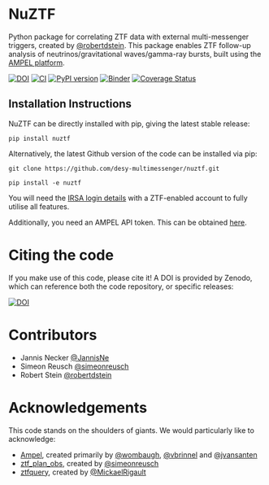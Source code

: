 # NuZTF
Python package for correlating ZTF data with external multi-messenger triggers, created by [@robertdstein](https://github.com/robertdstein).
This package enables ZTF follow-up analysis of neutrinos/gravitational waves/gamma-ray bursts, built using the [AMPEL platform](https://arxiv.org/abs/1904.05922).

[![DOI](https://zenodo.org/badge/193068064.svg)](https://zenodo.org/badge/latestdoi/193068064)
[![CI](https://github.com/desy-multimessenger/nuztf/actions/workflows/continous_integration.yml/badge.svg)](https://github.com/desy-multimessenger/nuztf/actions/workflows/continous_integration.yml)
[![PyPI version](https://badge.fury.io/py/nuztf.svg)](https://badge.fury.io/py/nuztf)
[![Binder](https://mybinder.org/badge_logo.svg)](https://mybinder.org/v2/gh/desy-multimessenger/nuztf/master)
[![Coverage Status](https://coveralls.io/repos/github/desy-multimessenger/nuztf/badge.svg?branch=master)](https://coveralls.io/github/desy-multimessenger/nuztf?branch=master)

## Installation Instructions

NuZTF can be directly installed with pip, giving the latest stable release:

```pip install nuztf```

Alternatively, the latest Github version of the code can be installed via pip:

```git clone https://github.com/desy-multimessenger/nuztf.git```

```pip install -e nuztf```

You will need the [IRSA login details](https://irsa.ipac.caltech.edu/account/signon/logout.do) with a ZTF-enabled account to fully utilise all features.

Additionally, you need an AMPEL API token. This can be obtained [here](https://ampel.zeuthen.desy.de/live/dashboard/tokens).

# Citing the code

If you make use of this code, please cite it! A DOI is provided by Zenodo, which can reference both the code repository, or specific releases:

[![DOI](https://zenodo.org/badge/193068064.svg)](https://zenodo.org/badge/latestdoi/193068064)

# Contributors

* Jannis Necker [@JannisNe](https://github.com/jannisne)
* Simeon Reusch [@simeonreusch](https://github.com/simeonreusch)
* Robert Stein [@robertdstein](https://github.com/robertdstein)

# Acknowledgements

This code stands on the shoulders of giants. We would particularly like to acknowledge:

* [Ampel](https://ampelproject.github.io/), created primarily by [@wombaugh](https://github.com/wombaugh), [@vbrinnel](https://github.com/vbrinnel) and [@jvansanten](https://github.com/jvansanten)
* [ztf_plan_obs](https://github.com/simeonreusch/ztf_plan_obs), created by [@simeonreusch](https://github.com/simeonreusch)
* [ztfquery](https://github.com/MickaelRigault/ztfquery), created by [@MickaelRigault](https://github.com/MickaelRigault)
